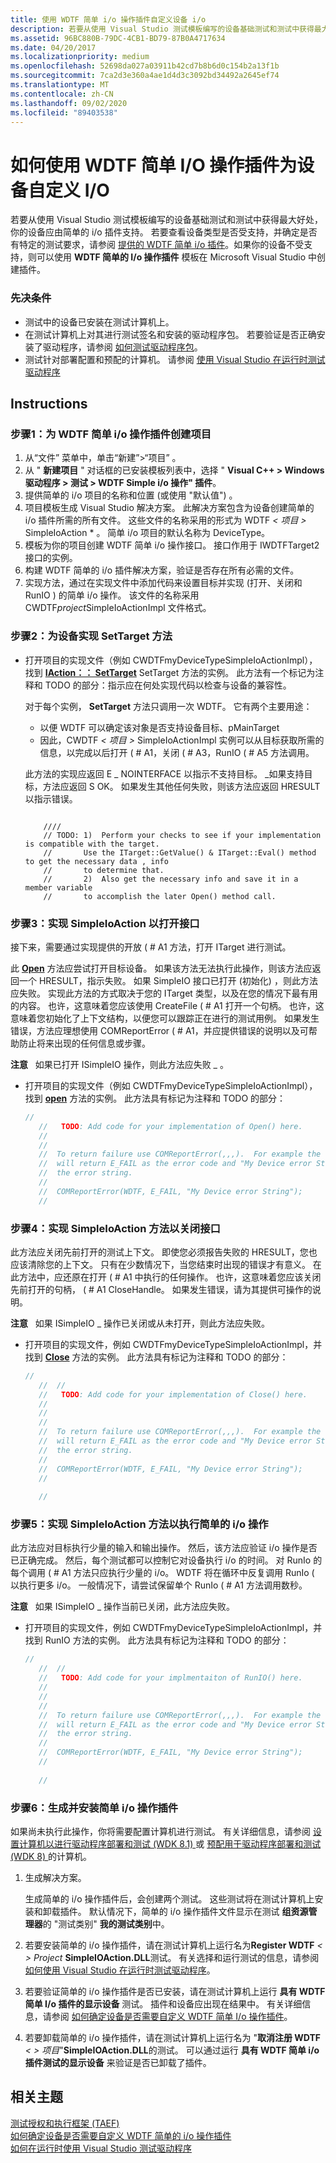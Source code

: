 ```yaml
---
title: 使用 WDTF 简单 i/o 操作插件自定义设备 i/o
description: 若要从使用 Visual Studio 测试模板编写的设备基础测试和测试中获得最大好处，你的设备应由简单的 i/o 插件支持。
ms.assetid: 96BC880B-79DC-4CB1-BD79-87B0A4717634
ms.date: 04/20/2017
ms.localizationpriority: medium
ms.openlocfilehash: 52698da027a03911b42cd7b8b6d0c154b2a13f1b
ms.sourcegitcommit: 7ca2d3e360a4ae1d4d3c3092bd34492a2645ef74
ms.translationtype: MT
ms.contentlocale: zh-CN
ms.lasthandoff: 09/02/2020
ms.locfileid: "89403538"
---
```

# <a name="how-to-customize-io-for-your-device-using-the-wdtf-simple-io-action-plug-in"></a>如何使用 WDTF 简单 I/O 操作插件为设备自定义 I/O


若要从使用 Visual Studio 测试模板编写的设备基础测试和测试中获得最大好处，你的设备应由简单的 i/o 插件支持。 若要查看设备类型是否受支持，并确定是否有特定的测试要求，请参阅 [提供的 WDTF 简单 i/o 插件](provided-wdtf-simpleio-plug-ins.md)。如果你的设备不受支持，则可以使用 **WDTF 简单的 I/o 操作插件** 模板在 Microsoft Visual Studio 中创建插件。

### <a name="prerequisites"></a>先决条件

-   测试中的设备已安装在测试计算机上。
-   在测试计算机上对其进行测试签名和安装的驱动程序包。 若要验证是否正确安装了驱动程序，请参阅 [如何测试驱动程序包](/windows-hardware/drivers)。
-   测试针对部署配置和预配的计算机。 请参阅 [使用 Visual Studio 在运行时测试驱动程序](/windows-hardware/drivers)

<a name="instructions"></a>Instructions
------------

### <a name="step-1-create-a-project-for-a-wdtf-simple-io-action-plug-in"></a><a href="" id="create-a-project-for-a-wdtf-simple-i-o-action-plug-in-"></a>步骤1：为 WDTF 简单 i/o 操作插件创建项目

1. 从“文件”  菜单中，单击“新建”&gt;“项目”  。
2. 从 " **新建项目** " 对话框的已安装模板列表中，选择 " **Visual C++ &gt; Windows 驱动程序 &gt; 测试 &gt; WDTF Simple i/o 操作" 插件**。
3. 提供简单的 i/o 项目的名称和位置 (或使用 "默认值") 。
4. 项目模板生成 Visual Studio 解决方案。 此解决方案包含为设备创建简单的 i/o 插件所需的所有文件。 这些文件的名称采用的形式为 WDTF<em> &lt; 项目 &gt; </em>SimpleIoAction \* 。 简单 i/o 项目的默认名称为 DeviceType。
5. 模板为你的项目创建 WDTF 简单 i/o 操作接口。 接口作用于 IWDTFTarget2 接口的实例。
6. 构建 WDTF 简单的 i/o 插件解决方案，验证是否存在所有必需的文件。
7. 实现方法，通过在实现文件中添加代码来设置目标并实现 (打开、关闭和 RunIO ) 的简单 i/o 操作。 该文件的名称采用 CWDTF*project*SimpleIoActionImpl 文件格式。

### <a name="step-2-implement-the-settarget-method-for-your-device"></a><a href="" id="implement-the-settarget-method-for-your-device"></a>步骤2：为设备实现 SetTarget 方法

- 打开项目的实现文件（例如 CWDTFmyDeviceTypeSimpleIoActionImpl），找到 [**IAction：： SetTarget**](/windows-hardware/drivers/ddi/wdtf/nf-wdtf-iaction-settarget) SetTarget 方法的实例。 此方法有一个标记为注释和 TODO 的部分：指示应在何处实现代码以检查与设备的兼容性。

  对于每个实例， **SetTarget** 方法只调用一次 WDTF。 它有两个主要用途：

  - 以便 WDTF 可以确定该对象是否支持设备目标、pMainTarget
  - 因此，CWDTF<em> &lt; 项目 &gt; </em>SimpleIoActionImpl 实例可以从目标获取所需的信息，以完成以后打开 ( # A1，关闭 ( # A3，RunIO ( # A5 方法调用。

  此方法的实现应返回 E \_ NOINTERFACE 以指示不支持目标。 \_如果支持目标，方法应返回 S OK。 如果发生其他任何失败，则该方法应返回 HRESULT 以指示错误。

  ```ManagedCPlusPlus
       
      ////
      // TODO: 1)  Perform your checks to see if your implementation is compatible with the target.
      //       Use the ITarget::GetValue() & ITarget::Eval() method to get the necessary data , info 
      //       to determine that. 
      //       2)  Also get the necessary info and save it in a member variable 
      //       to accomplish the later Open() method call.
  ```

### <a name="step-3-implement-simpleioaction-to-open-the-interface"></a><a href="" id="implement-simpleioaction-to-open-the-interface"></a>步骤3：实现 SimpleIoAction 以打开接口

接下来，需要通过实现提供的开放 ( # A1 方法，打开 ITarget 进行测试。

此 [**Open**](/windows-hardware/drivers/ddi/wdtfinterfaces/nf-wdtfinterfaces-iwdtfsimpleioex2-open) 方法应尝试打开目标设备。 如果该方法无法执行此操作，则该方法应返回一个 HRESULT，指示失败。 如果 SimpleIO 接口已打开 (初始化) ，则此方法应失败。 实现此方法的方式取决于您的 ITarget 类型，以及在您的情况下最有用的内容。 也许，这意味着您应该使用 CreateFile ( # A1 打开一个句柄。 也许，这意味着您初始化了上下文结构，以便您可以跟踪正在进行的测试用例。 如果发生错误，方法应理想使用 COMReportError ( # A1，并应提供错误的说明以及可帮助防止将来出现的任何信息或步骤。

**注意**   如果已打开 ISimpleIO 操作，则此方法应失败 \_ 。

 

-   打开项目的实现文件（例如 CWDTFmyDeviceTypeSimpleIoActionImpl），找到 [**open**](/windows-hardware/drivers/ddi/wdtfinterfaces/nf-wdtfinterfaces-iwdtfsimpleioex2-open) 方法的实例。 此方法具有标记为注释和 TODO 的部分：

    ```cpp
    //
       //   TODO: Add code for your implementation of Open() here.
       //
       //
       //  To return failure use COMReportError(,,,).  For example the following 
       //  will return E_FAIL as the error code and "My Device error String"  as
       //  the error string.
       //
       //  COMReportError(WDTF, E_FAIL, "My Device error String");
       //
    ```

### <a name="step-4-implement-the-simpleioaction-method-to-close-the-interface"></a><a href="" id="implement-the-simpleioaction-method-to--close-the-interface"></a>步骤4：实现 SimpleIoAction 方法以关闭接口

此方法应关闭先前打开的测试上下文。 即使您必须报告失败的 HRESULT，您也应该清除您的上下文。 只有在少数情况下，当您结束时出现的错误才有意义。 在此方法中，应还原在打开 ( # A1 中执行的任何操作。 也许，这意味着您应该关闭先前打开的句柄， ( # A1 CloseHandle。 如果发生错误，请为其提供可操作的说明。

**注意**   如果 ISimpleIO \_ 操作已关闭或从未打开，则此方法应失败。

 

-   打开项目的实现文件，例如 CWDTFmyDeviceTypeSimpleIoActionImpl，并找到 [**Close**](/windows-hardware/drivers/ddi/wdtfinterfaces/nf-wdtfinterfaces-iwdtfsimpleioex2-close) 方法的实例。 此方法具有标记为注释和 TODO 的部分：

    ```cpp
    //
       //  //
       //   TODO: Add code for your implementation of Close() here.
       //
       // 
       //
       //  To return failure use COMReportError(,,,).  For example the following 
       //  will return E_FAIL as the error code and "My Device error String"  as
       //  the error string.
       //
       //  COMReportError(WDTF, E_FAIL, "My Device error String");
       //
     
       //
    ```

### <a name="step-5-implement-the-simpleioaction-method-to-perform-simple-io-operations"></a><a href="" id="implement-the-simpleioaction-method-to-perform-simple-i-o-operations-"></a>步骤5：实现 SimpleIoAction 方法以执行简单的 i/o 操作

此方法应对目标执行少量的输入和输出操作。 然后，该方法应验证 i/o 操作是否已正确完成。 然后，每个测试都可以控制它对设备执行 i/o 的时间。 对 RunIo 的每个调用 ( # A1 方法只应执行少量的 i/o。 WDTF 将在循环中反复调用 RunIo ( 以执行更多 i/o。 一般情况下，请尝试保留单个 RunIo ( # A1 方法调用数秒。

**注意**   如果 ISimpleIO \_ 操作当前已关闭，此方法应失败。

 

-   打开项目的实现文件，例如 CWDTFmyDeviceTypeSimpleIoActionImpl，并找到 RunIO 方法的实例。 此方法具有标记为注释和 TODO 的部分：

    ```cpp
    //
       //  //
       //   TODO: Add code for your implmentaiton of RunIO() here.
       //
       // 
       //
       //  To return failure use COMReportError(,,,).  For example the following 
       //  will return E_FAIL as the error code and "My Device error String"  as
       //  the error string.
       //
       //  COMReportError(WDTF, E_FAIL, "My Device error String");
       //
     
       //
    ```

### <a name="step-6-build-and-install-the-simple-io-action-plugin"></a><a href="" id="build-and-install-the-simple-i-o-action-plugin-"></a>步骤6：生成并安装简单 i/o 操作插件

如果尚未执行此操作，你将需要配置计算机进行测试。 有关详细信息，请参阅 [设置计算机以进行驱动程序部署和测试 (WDK 8.1) ](../gettingstarted/provision-a-target-computer-wdk-8-1.md) 或 [预配用于驱动程序部署和测试 (WDK 8) ](../gettingstarted/provision-a-target-computer-wdk-8-1.md)的计算机。

1. 生成解决方案。

   生成简单的 i/o 操作插件后，会创建两个测试。 这些测试将在测试计算机上安装和卸载插件。 默认情况下，简单的 i/o 操作插件文件显示在测试 **组资源管理器**的 "测试类别" **我的测试类别**中。

2. 若要安装简单的 i/o 操作插件，请在测试计算机上运行名为**Register WDTF**<em> &lt; &gt; Project</em> **SimpleIOAction.DLL**测试。 有关选择和运行测试的信息，请参阅 [如何使用 Visual Studio 在运行时测试驱动程序](/windows-hardware/drivers)。
3. 若要验证简单的 i/o 操作插件是否已安装，请在测试计算机上运行 **具有 WDTF 简单 I/o 插件的显示设备** 测试。 插件和设备应出现在结果中。 有关详细信息，请参阅 [如何确定设备是否需要自定义 WDTF 简单 I/o 操作插件](test-your-device-to-see-if-you-need-to-customize-the-wdtf-simple-i-o-action-plug-in.md)。
4. 若要卸载简单的 i/o 操作插件，请在测试计算机上运行名为 "**取消注册 WDTF**<em> &lt; &gt; 项目</em>"**SimpleIOAction.DLL**的测试。 可以通过运行 **具有 WDTF 简单 i/o 插件测试的显示设备** 来验证是否已卸载了插件。

## <a name="related-topics"></a>相关主题
[测试授权和执行框架 (TAEF)](../taef/index.md)  
[如何确定设备是否需要自定义 WDTF 简单的 i/o 操作插件](test-your-device-to-see-if-you-need-to-customize-the-wdtf-simple-i-o-action-plug-in.md)  
[如何在运行时使用 Visual Studio 测试驱动程序](/windows-hardware/drivers)